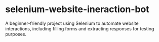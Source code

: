 # selenium-website-ineraction-bot
A beginner-friendly project using Selenium to automate website interactions, including filling forms and extracting responses for testing purposes.
